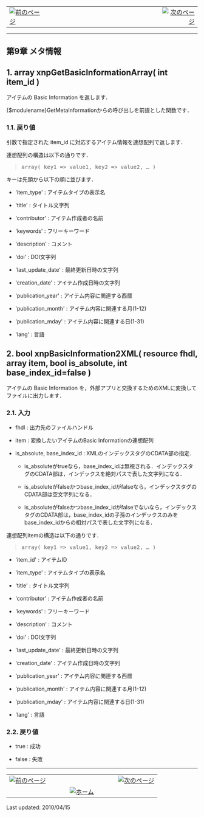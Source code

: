  <body>

 <div id="page">

 <div xmlns="http://www.w3.org/1999/xhtml" class="navheader">

 <table width="100%" summary="Navigation header">

 <tr>

 <td width="20%" align="left"><a accesskey="p" href="rights.html"><img src="images\prev.gif" alt="前のページ" /></a> </td>

 <th width="60%" align="center"> </th>

 <td width="20%" align="right"> <a accesskey="n" href="search.html"><img src="images\next.gif" alt="次のページ" /></a></td>

 </tr>

 </table>

 <hr />

 </div>

 <div xmlns="http://www.w3.org/1999/xhtml" class="chapter" lang="ja" id="metainfo" xml:lang="ja">

 <div xmlns="" class="titlepage">

 <div>

 <div>

 <h2 xmlns="http://www.w3.org/1999/xhtml" class="title"><a id="metainfo"></a>第9章 メタ情報</h2>

 </div>

 </div>

 </div>

 <div class="section" lang="ja" xml:lang="ja">

 <div xmlns="" class="titlepage">

 <div>

 <div>

 <h2 xmlns="http://www.w3.org/1999/xhtml" class="title" style="clear: both"><a id="func-xnpGetBasicInformationArray"></a>1. array xnpGetBasicInformationArray( int item_id )</h2>

 </div>

 </div>

 </div>

 <p>アイテムの Basic Information を返します．</p>

 <p>{$modulename}GetMetaInformationからの呼び出しを前提とした関数です．</p>

 <div class="section" lang="ja" xml:lang="ja">

 <div xmlns="" class="titlepage">

 <div>

 <div>

 <h3 xmlns="http://www.w3.org/1999/xhtml" class="title"><a id="func-xnpGetBasicInformationArray-retval"></a>1.1. 戻り値</h3>

 </div>

 </div>

 </div>

 <p>引数で指定された item_id に対応するアイテム情報を連想配列で返します．</p>

 <p>連想配列の構造は以下の通りです．</p>

 <div class="blockquote">

 <blockquote class="blockquote">

 <pre class="programlisting">array( key1 =&gt; value1, key2 =&gt; value2, … )</pre>

 </blockquote>

 </div>

 <p>キーは先頭から以下の順に並びます．</p>

 <div class="itemizedlist">

 <ul type="disc">

 <li>

 <p>'item_type' : アイテムタイプの表示名</p>

 </li>

 <li>

 <p>'title' : タイトル文字列</p>

 </li>

 <li>

 <p>'contributor' : アイテム作成者の名前</p>

 </li>

 <li>

 <p>'keywords' : フリーキーワード</p>

 </li>

 <li>

 <p>'description' : コメント</p>

 </li>

 <li>

 <p>'doi' : DOI文字列</p>

 </li>

 <li>

 <p>'last_update_date' : 最終更新日時の文字列</p>

 </li>

 <li>

 <p>'creation_date' : アイテム作成日時の文字列</p>

 </li>

 <li>

 <p>'publication_year' : アイテム内容に関連する西暦</p>

 </li>

 <li>

 <p>'publication_month' : アイテム内容に関連する月(1-12)</p>

 </li>

 <li>

 <p>'publication_mday' : アイテム内容に関連する日(1-31)</p>

 </li>

 <li>

 <p>'lang' : 言語</p>

 </li>

 </ul>

 </div>

 </div>

 </div>

 <div class="section" lang="ja" xml:lang="ja">

 <div xmlns="" class="titlepage">

 <div>

 <div>

 <h2 xmlns="http://www.w3.org/1999/xhtml" class="title" style="clear: both"><a id="func-xnpBasicInformation2XML"></a>2. bool xnpBasicInformation2XML( resource fhdl, array item, bool is_absolute, int base_index_id=false )</h2>

 </div>

 </div>

 </div>

 <p>アイテムの Basic Information を，外部アプリと交換するためのXMLに変換してファイルに出力します．</p>

 <div class="section" lang="ja" xml:lang="ja">

 <div xmlns="" class="titlepage">

 <div>

 <div>

 <h3 xmlns="http://www.w3.org/1999/xhtml" class="title"><a id="func-xnpBasicInformation2XML-inpval"></a>2.1. 入力</h3>

 </div>

 </div>

 </div>

 <div class="itemizedlist">

 <ul type="disc">

 <li>

 <p>fhdl : 出力先のファイルハンドル</p>

 </li>

 <li>

 <p>item : 変換したいアイテムのBasic Informationの連想配列</p>

 </li>

 <li>

 <p>is_absolute, base_index_id : XMLのインデックスタグのCDATA部の指定．</p>

 <div class="itemizedlist">

 <ul type="circle">

 <li>

 <p>is_absoluteがtrueなら，base_index_idは無視される．インデックスタグのCDATA部は，インデックスを絶対パスで表した文字列になる．</p>

 </li>

 <li>

 <p>is_absoluteがfalseかつbase_index_idがfalseなら，インデックスタグのCDATA部は空文字列になる．</p>

 </li>

 <li>

 <p>is_absoluteがfalseかつbase_index_idがfalseでないなら，インデックスタグのCDATA部は，base_index_idの子孫のインデックスのみをbase_index_idからの相対パスで表した文字列になる．</p>

 </li>

 </ul>

 </div>

 </li>

 </ul>

 </div>

 <p>連想配列itemの構造は以下の通りです．</p>

 <div class="blockquote">

 <blockquote class="blockquote">

 <pre class="programlisting">array( key1 =&gt; value1, key2 =&gt; value2, … )</pre>

 </blockquote>

 </div>

 <div class="itemizedlist">

 <ul type="disc">

 <li>

 <p>'item_id' : アイテムID</p>

 </li>

 <li>

 <p>'item_type' : アイテムタイプの表示名</p>

 </li>

 <li>

 <p>'title' : タイトル文字列</p>

 </li>

 <li>

 <p>'contributor' : アイテム作成者の名前</p>

 </li>

 <li>

 <p>'keywords' : フリーキーワード</p>

 </li>

 <li>

 <p>'description' : コメント</p>

 </li>

 <li>

 <p>'doi' : DOI文字列</p>

 </li>

 <li>

 <p>'last_update_date' : 最終更新日時の文字列</p>

 </li>

 <li>

 <p>'creation_date' : アイテム作成日時の文字列</p>

 </li>

 <li>

 <p>'publication_year' : アイテム内容に関連する西暦</p>

 </li>

 <li>

 <p>'publication_month' : アイテム内容に関連する月(1-12)</p>

 </li>

 <li>

 <p>'publication_mday' : アイテム内容に関連する日(1-31)</p>

 </li>

 <li>

 <p>'lang' : 言語</p>

 </li>

 </ul>

 </div>

 </div>

 <div class="section" lang="ja" xml:lang="ja">

 <div xmlns="" class="titlepage">

 <div>

 <div>

 <h3 xmlns="http://www.w3.org/1999/xhtml" class="title"><a id="func-xnpBasicInformation2XML-retval"></a>2.2. 戻り値</h3>

 </div>

 </div>

 </div>

 <div class="itemizedlist">

 <ul type="disc">

 <li>

 <p>true : 成功</p>

 </li>

 <li>

 <p>false : 失敗</p>

 </li>

 </ul>

 </div>

 </div>

 </div>

 </div>

 <div xmlns="http://www.w3.org/1999/xhtml" class="navfooter">

 <hr />

 <table width="100%" summary="Navigation footer">

 <tr>

 <td width="40%" align="left"><a accesskey="p" href="rights.html"><img src="images\prev.gif" alt="前のページ" /></a> </td>

 <td width="20%" align="center"> </td>

 <td width="40%" align="right"> <a accesskey="n" href="search.html"><img src="images\next.gif" alt="次のページ" /></a></td>

 </tr>

 <tr>

 <td width="40%" align="left" valign="top"> </td>

 <td width="20%" align="center">

 <a accesskey="h" href="index.html">

 <img src="images\home.gif" alt="ホーム" />

 </a>

 </td>

 <td width="40%" align="right" valign="top"> </td>

 </tr>

 </table>

 </div>

 <div class="lastupdated">Last updated: 2010/04/15</div>

 </div>

 </body>


